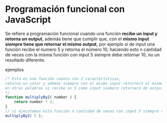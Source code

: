 # Programación funcional con JavaScript

Se refiere a programación funcional cuando una función **recibe un input y retorna un output**, además tiene que cumplir que, con el **mismo input siempre tiene que retornar el mismo output**, por ejemplo si de input una función recibe el numero 5 y retorna el número 10, haciendo esto n cantidad de veces con la misma función con input 5 siempre debe retornar 10, no un resultado diferente.

ejemplos

```js
/* Esta es una función cuenta con 2 características, 
retorna un valor y además siempre con el mismo input retornará el mismo output, 
en otras palabras si recibe un 5 como input siempre retornará de output 10
*/
function multiplyBy2( number ) {
    return number * 2;
}
// si ejecutamos esta función n cantidad de veces con input 5 siempre retornará 10
multiplyBy2( 5 );
```